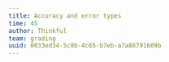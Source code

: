 ```yaml
---
title: Accuracy and error types
time: 45
author: Thinkful
team: grading
uuid: 0033ed34-5c0b-4c65-b7eb-a7a86791609b
---
```


<jupyter notebook-name="accuracy_and_error_types" course-code="DSBC" />